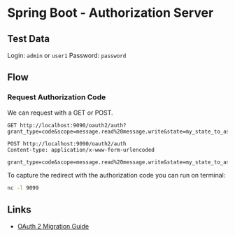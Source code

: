 # Spring Boot - Authorization Server

## Test Data

Login: `admin` or `user1`
Password: `password`

## Flow

### Request Authorization Code

We can request with a GET or POST.

```
GET http://localhost:9090/oauth2/auth?grant_type=code&scope=message.read%20message.write&state=my_state_to_assert_redirect&redirect_uri=http%3A%2F%2Flocalhost%3A9099
```


```
POST http://localhost:9090/oauth2/auth
Content-type: application/x-www-form-urlencoded

grant_type=code&scope=message.read%20message.write&state=my_state_to_assert_redirect&redirect_uri=http%3A%2F%2Flocalhost%3A9099
```

To capture the redirect with the authorization code you can run on terminal:

```bash
nc -l 9099
```

## Links

* [OAuth 2 Migration Guide](https://github.com/spring-projects/spring-security/wiki/OAuth-2.0-Migration-Guide)